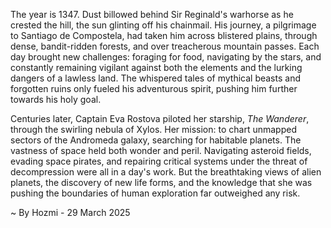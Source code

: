 
The year is 1347.  Dust billowed behind Sir Reginald's warhorse as he crested the hill, the sun glinting off his chainmail.  His journey, a pilgrimage to Santiago de Compostela, had taken him across blistered plains, through dense, bandit-ridden forests, and over treacherous mountain passes.  Each day brought new challenges: foraging for food, navigating by the stars, and constantly remaining vigilant against both the elements and the lurking dangers of a lawless land. The whispered tales of mythical beasts and forgotten ruins only fueled his adventurous spirit, pushing him further towards his holy goal.


Centuries later, Captain Eva Rostova piloted her starship, *The Wanderer*, through the swirling nebula of Xylos.  Her mission: to chart unmapped sectors of the Andromeda galaxy, searching for habitable planets.  The vastness of space held both wonder and peril.  Navigating asteroid fields, evading space pirates, and repairing critical systems under the threat of decompression were all in a day's work.  But the breathtaking views of alien planets, the discovery of new life forms, and the knowledge that she was pushing the boundaries of human exploration far outweighed any risk.

~ By Hozmi - 29 March 2025
